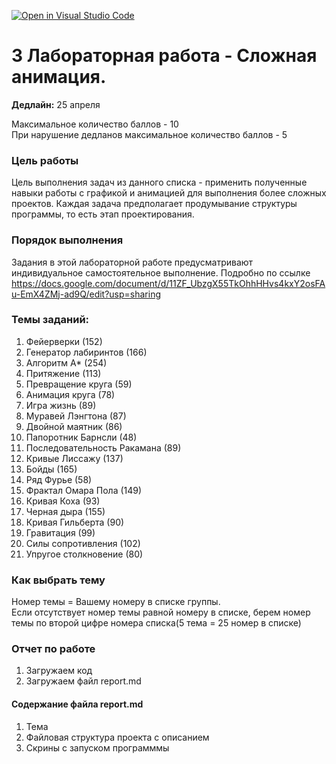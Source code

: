 [![Open in Visual Studio Code](https://classroom.github.com/assets/open-in-vscode-f059dc9a6f8d3a56e377f745f24479a46679e63a5d9fe6f495e02850cd0d8118.svg)](https://classroom.github.com/online_ide?assignment_repo_id=7057749&assignment_repo_type=AssignmentRepo)
# 3 Лабораторная работа - Сложная анимация.   
__Дедлайн:__ 25 апреля   

Максимальное количество баллов - 10  
При нарушение дедланов максимальное количество баллов - 5
### Цель работы
Цель выполнения задач из данного списка - применить полученные навыки работы с графикой и анимацией для выполнения более сложных проектов. Каждая задача предполагает продумывание структуры программы, то есть этап проектирования.   
### Порядок выполнения
Задания в этой лабораторной работе предусматривают индивидуальное самостоятельное выполнение.
Подробно по ссылке https://docs.google.com/document/d/11ZF_UbzgX55TkOhhHHvs4kxY2osFAu-EmX4ZMj-ad9Q/edit?usp=sharing
### Темы заданий:
1. Фейерверки (152)
2. Генератор лабиринтов (166)
3. Алгоритм A* (254)    
4. Притяжение (113)    
5. Превращение круга (59)    
6. Анимация круга (78)    
7. Игра жизнь (89)    
8. Муравей Лэнгтона (87)   
9. Двойной маятник (86)   
10. Папоротник Барнсли (48)   
11. Последовательность Ракамана (89)   
12. Кривые Лиссажу (137)   
13. Бойды (165)   
14. Ряд Фурье (58)   
15. Фрактал Омара Пола (149)    
16. Кривая Коха (93)   
17. Черная дыра (155)   
18. Кривая Гильберта (90)   
19. Гравитация (99)   
20. Силы сопротивления (102)   
21. Упругое столкновение (80)   
### Как выбрать тему
Номер темы = Вашему номеру в списке группы.   
Если отсутствует номер темы равной номеру в списке, берем номер темы по второй цифре номера списка(5 тема = 25 номер в списке)
### Отчет по работе
1. Загружаем код
2. Загружаем файл report.md
#### Содержание файла report.md
1. Тема
2. Файловая структура проекта с описанием
3. Скрины с запуском программмы

